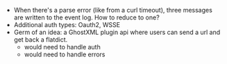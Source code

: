 - When there's a parse error (like from a curl timeout), three messages are written to the event log. How to reduce 
to one?
- Additional auth types: Oauth2, WSSE
- Germ of an idea: a GhostXML plugin api where users can send a url and get back a flatdict.
  - would need to handle auth
  - would need to handle errors

